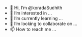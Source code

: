 - 👋 Hi, I’m @koradaSudhith
- 👀 I’m interested in ...
- 🌱 I’m currently learning ...
- 💞️ I’m looking to collaborate on ...
- 📫 How to reach me ...

<!---
koradaSudhith/koradaSudhith is a ✨ special ✨ repository because its `README.md` (this file) appears on your GitHub profile.
You can click the Preview link to take a look at your changes.
--->
